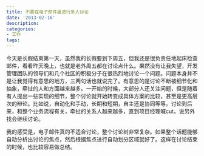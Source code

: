 ```yaml
---
title: 不要在电子邮件里进行多人讨论
date: '2013-02-16'
description:
categories:
- 工作
tags:
---
```


今天是长假结束第一天，虽然我的长假要到下周五，但我还是很负责任地起床检查邮件，看看昨天晚上，也就是老外周五都在讨论点什么。果然没有让我失望，开发管理团队的领导们和几个社区的积极分子在很热烈地讨论一个问题。问题本身并不是让我觉得有意思的地方，三两句话也就说完了。有意思的是讨论不断被细节化和抽象，牵扯的人和方面越来越多。一开始的时候，大部分人还关注问题，但是随着有人提出一些实现的细节，整个讨论就开始转变成具体方案的比较，甚至是更高层次的辩论。比如说，自动化和手动，长期和短期，自主还是协同等等。讨论到后来，和整个业务流程有关，牵扯的关系人越来越多，直到项目经理喊cut，说另外找会继续讨论。

我的感受是，电子邮件真的不适合讨论，整个讨论树非常复杂。如果整个话题能够自动分析出讨论的焦点，然后根据焦点进行自动划分区域就好了。这样在讨论结束的时候，也比较容易做总结。
